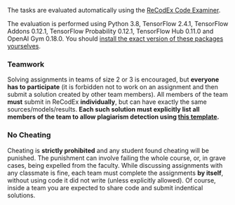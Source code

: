 The tasks are evaluated automatically using the
[ReCodEx Code Examiner](https://recodex.mff.cuni.cz/).

The evaluation is performed using Python 3.8, TensorFlow 2.4.1, TensorFlow
Addons 0.12.1, TensorFlow Probability 0.12.1, TensorFlow Hub 0.11.0 and OpenAI
Gym 0.18.0. You should
[install the exact version of these packages yourselves](#faq_install).

### Teamwork

Solving assignments in teams of size 2 or 3 is encouraged, but **everyone has to
participate** (it is forbidden not to work on an assignment and then submit
a solution created by other team members). All members of the team
**must** submit in ReCodEx **individually**, but can have exactly the same
sources/models/results. **Each such solution must explicitly list all
members of the team to allow plagiarism detection using
[this template](https://github.com/ufal/npfl114/tree/master/labs/team_description.py).**

### No Cheating

Cheating is **strictly prohibited** and any student found cheating will be punished.
The punishment can involve failing the whole course, or, in grave cases, being
expelled from the faculty. While discussing assignments with any classmate is fine,
each team must complete the assignments **by itself**, without using code it did not
write (unless explicitly allowed). Of course, inside a team you are expected to
share code and submit indentical solutions.
